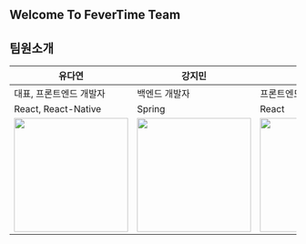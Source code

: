 ## Welcome To FeverTime Team
## 팀원소개
|유다연|강지민|이주현|
|---|---|---|
|대표, 프론트엔드 개발자|백엔드 개발자|프론트엔드 개발자|
|React, React-Native|Spring|React|
| <a href='https://github.com/manyyeon'><img src='https://user-images.githubusercontent.com/87538540/198532835-b0cb76be-53ba-4d2c-bb0d-2e2286915fa5.jpeg' width='200px'/></a> |<a href='https://github.com/jmk307'><img src='https://avatars.githubusercontent.com/u/84773954?v=4' width='200px'/></a>|<a href='https://github.com/JZU0'><img src='https://user-images.githubusercontent.com/87538540/198533809-6f57e20c-6661-410a-8cbb-9e1bd9c1b4e0.png' width='200px'/>|
